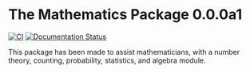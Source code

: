 # The Mathematics Package 0.0.0a1
[![CI](https://github.com/arihant2math/mathematics/actions/workflows/test.yml/badge.svg)](https://github.com/arihant2math/mathematics/actions/workflows/test.yml)
[![Documentation Status](https://readthedocs.org/projects/mathematics-package/badge/?version=latest)](https://mathematics-package.readthedocs.io/en/latest/?badge=latest)

This package has been made to assist mathematicians, with a number theory, counting, probability, statistics, and algebra 
module.
